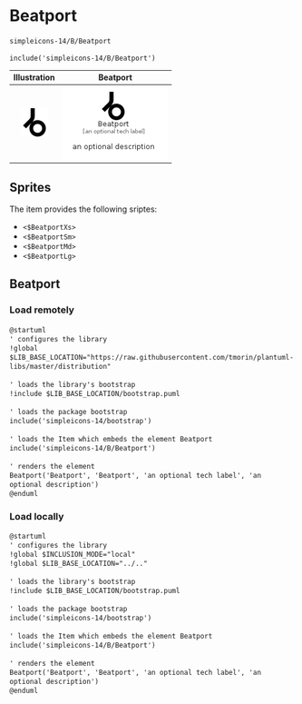 # Beatport


```text
simpleicons-14/B/Beatport
```

```text
include('simpleicons-14/B/Beatport')
```



| Illustration | Beatport |
| :---: | :---: |
| ![illustration for Illustration](../../simpleicons-14/B/Beatport.png) | ![illustration for Beatport](../../simpleicons-14/B/Beatport.Local.png) |



## Sprites
The item provides the following sriptes:

- `<$BeatportXs>`
- `<$BeatportSm>`
- `<$BeatportMd>`
- `<$BeatportLg>`





## Beatport

### Load remotely
```plantuml
@startuml
' configures the library
!global $LIB_BASE_LOCATION="https://raw.githubusercontent.com/tmorin/plantuml-libs/master/distribution"

' loads the library's bootstrap
!include $LIB_BASE_LOCATION/bootstrap.puml

' loads the package bootstrap
include('simpleicons-14/bootstrap')

' loads the Item which embeds the element Beatport
include('simpleicons-14/B/Beatport')

' renders the element
Beatport('Beatport', 'Beatport', 'an optional tech label', 'an optional description')
@enduml
```

### Load locally
```plantuml
@startuml
' configures the library
!global $INCLUSION_MODE="local"
!global $LIB_BASE_LOCATION="../.."

' loads the library's bootstrap
!include $LIB_BASE_LOCATION/bootstrap.puml

' loads the package bootstrap
include('simpleicons-14/bootstrap')

' loads the Item which embeds the element Beatport
include('simpleicons-14/B/Beatport')

' renders the element
Beatport('Beatport', 'Beatport', 'an optional tech label', 'an optional description')
@enduml
```

